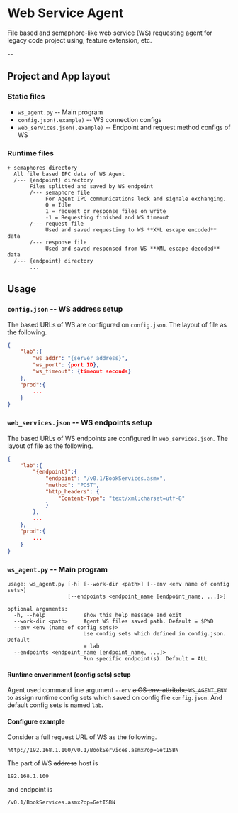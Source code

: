 # Web Service Agent

File based and semaphore-like web service (WS) requesting agent for legacy code project using, feature extension, etc.

--

## Project and App layout

### Static files
* ``ws_agent.py`` -- Main program
* ``config.json(.example)`` -- WS connection configs
* ``web_services.json(.example)`` -- Endpoint and request method configs of WS


### Runtime files
```
+ semaphores directory
  All file based IPC data of WS Agent
  /--- {endpoint} directory
       Files splitted and saved by WS endpoint 
       /--- semaphore file
            For Agent IPC communications lock and signale exchanging.
            0 = Idle
            1 = request or response files on write
            -1 = Requesting finished and WS timeout
       /--- request file
            Used and saved requesting to WS **XML escape encoded** data
       /--- response file
            Used and saved responsed from WS **XML escape decoded** data
  /--- {endpoint} directory
       ...
```

## Usage

### ``config.json`` -- WS address setup

The based URLs of WS are configured on ``config.json``. The layout of file as the following.

```json
{
    "lab":{
        "ws_addr": "{server address}",
        "ws_port": {port ID},
        "ws_timeout": {timeout seconds}
    },
    "prod":{
        ...
    }
}
```

### ``web_services.json`` -- WS endpoints setup

The based URLs of WS endpoints are configured in ``web_services.json``. The layout of file as the following.

```json
{
    "lab":{
        "{endpoint}":{
            "endpoint": "/v0.1/BookServices.asmx",
            "method": "POST",
            "http_headers": {
                "Content-Type": "text/xml;charset=utf-8"
            }
        },
        ...
    },
    "prod":{
        ...
    }
}
```

### ``ws_agent.py`` -- Main program

```shell
usage: ws_agent.py [-h] [--work-dir <path>] [--env <env name of config sets>]
                   [--endpoints <endpoint_name [endpoint_name, ...]>]

optional arguments:
  -h, --help            show this help message and exit
  --work-dir <path>     Agent WS files saved path. Default = $PWD
  --env <env (name of config sets)>
                        Use config sets which defined in config.json. Default
                        = lab
  --endpoints <endpoint_name [endpoint_name, ...]>
                        Run specific endpoint(s). Default = ALL

```


#### Runtime enverinment (config sets) setup

Agent used command line argument ``--env`` ~~a OS env. attritube ``WS_AGENT_ENV``~~ to assign runtime config sets which saved on config file ``config.json``. And default config sets is named ``lab``.


#### Configure example

Consider a full request URL of WS as the following.

```
http://192.168.1.100/v0.1/BookServices.asmx?op=GetISBN
```

The part of WS ~~address~~ host is
```
192.168.1.100
```

and endpoint is

```
/v0.1/BookServices.asmx?op=GetISBN
```
